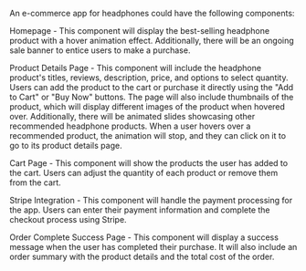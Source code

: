 
An e-commerce app for headphones could have the following components:

Homepage - This component will display the best-selling headphone product with a hover animation effect. Additionally, there will be an ongoing sale banner to entice users to make a purchase.

Product Details Page - This component will include the headphone product's titles, reviews, description, price, and options to select quantity. Users can add the product to the cart or purchase it directly using the "Add to Cart" or "Buy Now" buttons. The page will also include thumbnails of the product, which will display different images of the product when hovered over. Additionally, there will be animated slides showcasing other recommended headphone products. When a user hovers over a recommended product, the animation will stop, and they can click on it to go to its product details page.

Cart Page - This component will show the products the user has added to the cart. Users can adjust the quantity of each product or remove them from the cart.

Stripe Integration - This component will handle the payment processing for the app. Users can enter their payment information and complete the checkout process using Stripe.

Order Complete Success Page - This component will display a success message when the user has completed their purchase. It will also include an order summary with the product details and the total cost of the order.
